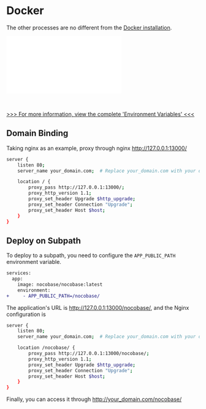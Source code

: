 # Docker

The other processes are no different from the [Docker installation](/welcome/getting-started/installation/docker-compose).

<embed src="./env-note.md"></embed>

<br />

[>>> For more information, view the complete 'Environment Variables' <<<](/welcome/getting-started/env)

## Domain Binding

Taking nginx as an example, proxy through nginx http://127.0.0.1:13000/

```bash
server {
    listen 80;
    server_name your_domain.com;  # Replace your_domain.com with your domain

    location / {
        proxy_pass http://127.0.0.1:13000/;
        proxy_http_version 1.1;
        proxy_set_header Upgrade $http_upgrade;
        proxy_set_header Connection "Upgrade";
        proxy_set_header Host $host;
    }
}
```

## Deploy on Subpath

To deploy to a subpath, you need to configure the `APP_PUBLIC_PATH` environment variable.

```diff
services:
  app:
    image: nocobase/nocobase:latest
    environment:
+     - APP_PUBLIC_PATH=/nocobase/
```

The application's URL is http://127.0.0.1:13000/nocobase/, and the Nginx configuration is

```bash
server {
    listen 80;
    server_name your_domain.com;  # Replace your_domain.com with your domain

    location /nocobase/ {
        proxy_pass http://127.0.0.1:13000/nocobase/;
        proxy_http_version 1.1;
        proxy_set_header Upgrade $http_upgrade;
        proxy_set_header Connection "Upgrade";
        proxy_set_header Host $host;
    }
}
```

Finally, you can access it through http://your_domain.com/nocobase/